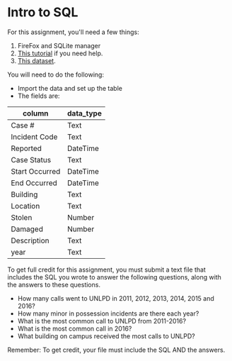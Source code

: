 # Intro to SQL

For this assignment, you'll need a few things:

1. FireFox and SQLite manager
2. [This tutorial](https://github.com/tthibo/SQL-Tutorial) if you need help.
3. [This dataset](https://www.dropbox.com/s/6xkhn0jvsw5qva0/unlcrime.csv?dl=0).


You will need to do the following:

* Import the data and set up the table
* The fields are:

| column         | data_type |
| -------------- | --------- |
| Case #         | Text      |
| Incident Code  | Text      |
| Reported       | DateTime  |
| Case Status    | Text      |
| Start Occurred | DateTime  |
| End Occurred   | DateTime  |
| Building       | Text      |
| Location       | Text      |
| Stolen         | Number    |
| Damaged        | Number    |
| Description    | Text      |
| year           | Text      |


To get full credit for this assignment, you must submit a text file that includes the SQL you wrote to answer the following questions, along with the answers to these questions.

* How many calls went to UNLPD in 2011, 2012, 2013, 2014, 2015 and 2016?
* How many minor in possession incidents are there each year? 
* What is the most common call to UNLPD from 2011-2016?
* What is the most common call in 2016?
* What building on campus received the most calls to UNLPD?

Remember: To get credit, your file must include the SQL AND the answers.
